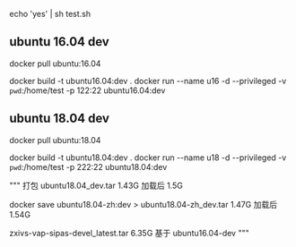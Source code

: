 

echo 'yes' | sh test.sh

## ubuntu 16.04 dev
docker pull ubuntu:16.04

docker build -t ubuntu16.04:dev .
docker run --name u16 -d --privileged -v `pwd`:/home/test -p 122:22 ubuntu16.04:dev

## ubuntu 18.04 dev
docker pull ubuntu:18.04

docker build -t ubuntu18.04:dev .
docker run --name u18 -d --privileged -v `pwd`:/home/test -p 222:22 ubuntu18.04:dev

"""
打包 ubuntu18.04_dev.tar 1.43G
加载后 1.5G

docker save ubuntu18.04-zh:dev > ubuntu18.04-zh_dev.tar 1.47G
加载后 1.54G

zxivs-vap-sipas-devel_latest.tar 6.35G 基于 ubuntu16.04-dev
"""